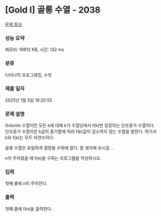 # [Gold I] 골롱 수열 - 2038 

[문제 링크](https://www.acmicpc.net/problem/2038) 

### 성능 요약

메모리: 19912 KB, 시간: 132 ms

### 분류

다이나믹 프로그래밍, 수학

### 제출 일자

2025년 1월 5일 19:20:55

### 문제 설명

<p>Golomb 수열이란 모든 k에 대해 k가 수열상에서 f(k)번 등장하는 단조증가 수열이다. 단조증가 수열이란 k값이 증가함에 따라 f(k)값이 감소하지 않는 수열을 말한다. 여기서 k와 f(k)는 모두 자연수이다.</p>

<p>골롱 수열은 유일하게 결정될 수밖에 없다. 잘 생각해 보시길 ..</p>

<p>n이 주어졌을 때 f(n)을 구하는 프로그램을 작성하시오.</p>

### 입력 

 <p>첫째 줄에 n이 주어진다.</p>

### 출력 

 <p>첫째 줄에 f(n)을 출력한다.</p>

